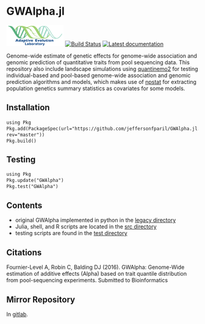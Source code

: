 # GWAlpha.jl

<a href="https://adaptive-evolution.biosciences.unimelb.edu.au/"><img src="misc/Adaptive Evolution Logo mod.png" width="150"></a>
[![Build Status](https://travis-ci.com/jeffersonfparil/GWAlpha.svg?branch=master)](https://travis-ci.com/jeffersonfparil/GWAlpha)
<a href="https://github.com/jeffersonfparil/GWAlpha/wiki" target="_blank"><img src="https://img.shields.io/badge/docs-latest-blue.svg" alt="Latest documentation"></a>

<!--- [![CircleCI](https://circleci.com/gh/jeffersonfparil/GWAlpha.svg?style=shield)](https://circleci.com/gh/jeffersonfparil/GWAlpha) --->

Genome-wide estimate of genetic effects for genome-wide association and genomic prediction of quantitative traits from pool sequencing data. This repository also include landscape simulations using [quantinemo2](https://github.com/jgx65/quantinemo) for testing individual-based and pool-based genome-wide association and genomic prediction algorithms and models, which makes use of [npstat](https://github.com/lucaferretti/npstat) for extracting population genetics summary statistics as covariates for some models.

## Installation
```
using Pkg
Pkg.add(PackageSpec(url="https://github.com/jeffersonfparil/GWAlpha.jl.git", rev="master"))
Pkg.build()
```

## Testing
```
using Pkg
Pkg.update("GWAlpha")
Pkg.test("GWAlpha")
```

## Contents

- original GWAlpha implemented in python in the [legacy directory](https://github.com/jeffersonfparil/GWAlpha.jl/tree/master/legacy)
- Julia, shell, and R scripts are located in the [src directory](https://github.com/jeffersonfparil/GWAlpha.jl/tree/master/src)
- testing scripts are found in the [test directory](https://github.com/jeffersonfparil/GWAlpha.jl/tree/master/test)

## Citations

Fournier-Level A, Robin C, Balding DJ (2016). GWAlpha: Genome-Wide estimation of additive effects (Alpha) based on trait quantile distribution from pool-sequencing experiments. Submitted to Bioinformatics

## Mirror Repository

In [gitlab](https://gitlab.com/jeffersonfparil/genomic_prediction).

